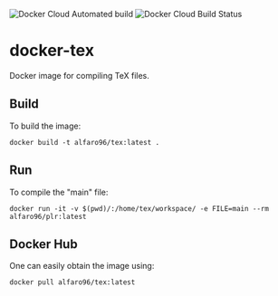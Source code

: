 ![Docker Cloud Automated build](https://img.shields.io/docker/cloud/automated/alfaro96/tex.svg)
![Docker Cloud Build Status](https://img.shields.io/docker/cloud/build/alfaro96/tex.svg)

# docker-tex

Docker image for compiling TeX files.

## Build

To build the image:

```
docker build -t alfaro96/tex:latest .
```

## Run

To compile the "main" file:

```
docker run -it -v $(pwd)/:/home/tex/workspace/ -e FILE=main --rm alfaro96/plr:latest
```

## Docker Hub

One can easily obtain the image using:

```
docker pull alfaro96/tex:latest
```
